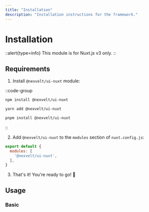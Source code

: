 ```yaml
---
title: "Installation"
description: "Installation instructions for the framework."
---
```


# Installation

::alert{type=info}
This module is for Nuxt.js v3 only.
::


## Requirements

1. Install `@nexvelt/ui-nuxt` module:

::code-group
```bash [npm]
npm install @nexvelt/ui-nuxt 
```

```bash [yarn]
yarn add @nexvelt/ui-nuxt 
```
  
```bash [pnpm]
pnpm install @nexvelt/ui-nuxt 
```
::

2. Add `@nexvelt/ui-nuxt` to the `modules` section of `nuxt.config.js`:

```js
export default {
  modules: [
    '@nexvelt/ui-nuxt',
  ],
}
```

3. That's it! You're ready to go! 🚀

## Usage

### Basic

